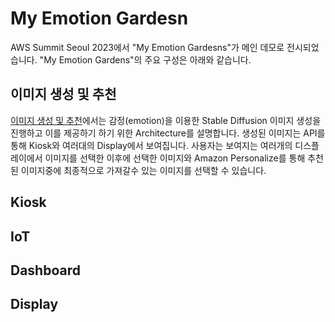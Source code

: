 # My Emotion Gardesn 

AWS Summit Seoul 2023에서 "My Emotion Gardesns"가 메인 데모로 전시되었습니다. "My Emotion Gardens"의 주요 구성은 아래와 같습니다.

## 이미지 생성 및 추천

[이미지 생성 및 추천](https://github.com/aws-samples/generative-ai-demo-using-amazon-sagemaker-jumpstart-kr/tree/main/AWS-Summit-Seoul-2023/image-generation-and-recommendation)에서는 감정(emotion)을 이용한 Stable Diffusion 이미지 생성을 진행하고 이를 제공하기 하기 위한 Architecture를 설명합니다. 생성된 이미지는 API를 통해 Kiosk와 여러대의 Display에서 보여집니다. 사용자는 보여지는 여러개의 디스플레이에서 이미지를 선택한 이후에 선택한 이미지와 Amazon Personalize를 통해 추천된 이미지중에 최종적으로 가져갈수 있는 이미지를 선택할 수 있습니다. 

## Kiosk

## IoT 

## Dashboard

## Display

